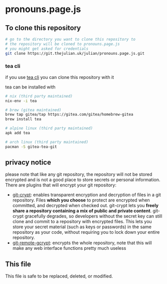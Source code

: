 # pronouns.page.js



## To clone this repository

```bash
# go to the directory you want to clone this repository to
# the repository will be cloned to pronouns.page.js
# you might get asked for credentials
git clone https://git.thejulian.uk/julian/pronouns.page.js.git
```

### tea cli

if you use [tea cli](https://gitea.com/gitea/tea) you can clone this repository with it

tea can be installed with 

```bash
# nix (third party maintained)
nix-env -i tea
```
```bash
# brew (gitea maintained)
brew tap gitea/tap https://gitea.com/gitea/homebrew-gitea
brew install tea
```
```bash
# alpine linux (third party maintained)
apk add tea
```
```bash
# arch linux (third party maintained)
pacman -S gitea-tea-git
```

## privacy notice

please note that like any git repository, the repository will not be stored encrypted and is not a good place to store
secrets or personal information.
There are plugins that will encrypt your git repository:

- [git-crypt](https://www.agwa.name/projects/git-crypt/): enables transparent encryption and decryption of files in a git repository. Files **which you choose** to protect are encrypted when committed, and decrypted when checked out. git-crypt lets you **freely share a repository containing a mix of public and private content**. git-crypt gracefully degrades, so developers without the secret key can still clone and commit to a repository with encrypted files. This lets you store your secret material (such as keys or passwords) in the same repository as your code, without requiring you to lock down your entire repository.
- [git-remote-gcrypt](https://spwhitton.name/tech/code/git-remote-gcrypt/): encrypts the whole repository, note that this will make any web interface functions pretty much useless

## This file

This file is safe to be replaced, deleted, or modified.
